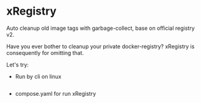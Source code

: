 # xRegistry
Auto cleanup old image tags with garbage-collect, base on official registry v2.

Have you ever bother to cleanup your private docker-registry?
xRegistry is consequently for omitting that. 

Let's try:

- Run by cli on linux

```shell

```

- compose.yaml for run xRegistry

```yaml

```